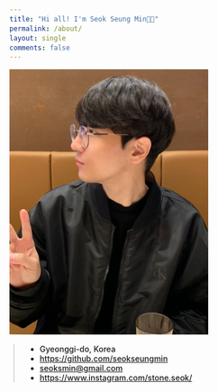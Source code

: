 ```yaml
---
title: "Hi all! I'm Seok Seung Min👋🏻"
permalink: /about/
layout: single
comments: false
---
```


<div>
    <img src="/assets/images/avthm.jpg" alt="about_meee" width="70%" min-width="700px" itemprop="image">
</div>


<div style="border-left: 2px solid rgba(199, 198, 198, 0.7); margin: 0.5em 0 0 0.5em; padding-left: 1.5em; font-weight: 500;">
    <ul class="author__urls social-icons">
        <li itemprop="homeLocation" itemscope itemtype="https://schema.org/Place">
          <i class="fas fa-fw fa-map-marker-alt" aria-hidden="true"></i> <span itemprop="name">  Gyeonggi-do, Korea</span>
        </li>
        <li>
          <a href="https://github.com/seokseungmin" itemprop="sameAs" rel="nofollow noopener noreferrer">
            <i class="fab fa-fw fa-github" aria-hidden="true"></i><span class="label">  https://github.com/seokseungmin</span>
          </a>
        </li>
        <li>
          <a href="mailto:seoksmin@gmail.com">
            <meta itemprop="email" content="seoksmin@gmail.com" />
            <i class="fas fa-fw fa-envelope-square" aria-hidden="true"></i><span class="label">  seoksmin@gmail.com</span>
          </a>
        </li>
        <li>
          <a href="https://www.instagram.com/stone.seok/" itemprop="sameAs" rel="nofollow noopener noreferrer">
            <i class="fab fa-fw fa-instagram" aria-hidden="true"></i><span class="label">  https://www.instagram.com/stone.seok/</span>
          </a>
        </li>
    </ul>
  </div>

